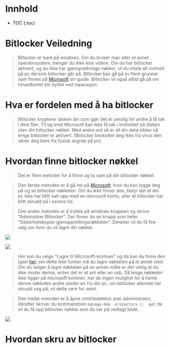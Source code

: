 <h1 class="no_toc">Innhold</h1>

* TOC
{:toc}

# Bitlocker Veiledning
> Bitlocker er bare på windows. Om du bruker mac eller et annet operativsystem, trenger du ikke lese videre.
> Om du har bitlocker aktivert, og du ikke har gjenoprettnings nøkkel, vil du miste alt innhold på pc dersom bitlocker går på.
> Bitlocker kan gå på av flere grunner som finnes på [Microsoft](https://learn.microsoft.com/en-us/windows/security/information-protection/bitlocker/bitlocker-recovery-guide-plan#what-causes-bitlocker-recovery) sin guide. Bitlocker vil også alltid gå på om hovedkortet blir byttet ved reparasjon.

# Hva er fordelen med å ha bitlocker
>Bitlocker krypterer disken din som gjør det er umulig for andre å få tak i dine filer. Til og med Microsoft kan ikke få tak i innholdet på disken uten din bitlocker nøkkel. Med andre ord så er all din data sikker så lenge bitlocker er aktivert. (Bitlocker beskytter deg ikke fra virus den sikrer deg bare fra fysisk angrep på pc).

# Hvordan finne bitlocker nøkkel
>Det er flere metoder for å finne og ta vare på din bitlocker nøkkel. 

>Den første metoden er å gå inn på [Microsoft](https://account.microsoft.com/devices/recoverykey), hvor du kan logge deg på og se bitlocker nøkkelen. Om du ikke finner den, betyr det at din pc ikke har blitt satt opp med en microsoft konto, eller at bitlocker har blitt skrudd på i senere tid.

>Den andre metoden er å trykke på windows knappen og skrive "Administrer Bitlocker". Der finner du en knapp som heter "Sikkerhetskopier gjenopprettingsnøkkelen". Deretter vil du få fire valg om hvor du vil lagre din nøkkel.

![](https://cdn.discordapp.com/attachments/760864383931777074/1024608856959090749/unknown.png)

![](https://cdn.discordapp.com/attachments/760864383931777074/1024626550429192293/unknown.png)

>Her kan du velge "Lagre til Microsoft-kontoen" og da kan du finne den igjen [her](https://account.microsoft.com/devices/recoverykey), om dette ikke funker må du lagre nøkkelen på et annet sted. Om du velger å lagre nøkkelen på en annen måte er det viktig at du ikke mister denne, enten det er et ark eller en usb. Så lenge nøkkelen ikke ligger på microsoft kontoen, har du ingen mulighet for å hente denne nøkkelen andre steder en fra din pc, om bitlocker allerede har skrudd seg på, vil dette vere for seint.

>Den tredje metoden er å åpne cmd/ledetekst som administrator, deretter skriver du kommandoen ```manage-bde -protectors C: -get``` da vil du få opp bitlocker nøkkel som du ser på vedlagt bilde.

![](https://cdn.discordapp.com/attachments/760864383931777074/1024607462898282496/fghghhdtgethedtherth.png)

# Hvordan skru av bitlocker
